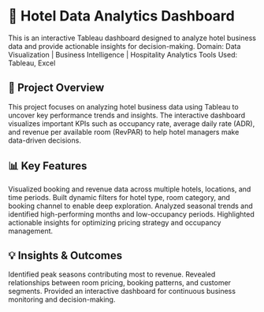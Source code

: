 # 🏨 Hotel Data Analytics Dashboard
This is an interactive Tableau dashboard designed to analyze hotel business data and provide actionable insights for decision-making.
Domain: Data Visualization | Business Intelligence | Hospitality Analytics
Tools Used: Tableau, Excel

## 📘 Project Overview
This project focuses on analyzing hotel business data using Tableau to uncover key performance trends and insights. The interactive dashboard visualizes important KPIs such as occupancy rate, average daily rate (ADR), and revenue per available room (RevPAR) to help hotel managers make data-driven decisions.

## 📊 Key Features
Visualized booking and revenue data across multiple hotels, locations, and time periods.
Built dynamic filters for hotel type, room category, and booking channel to enable deep exploration.
Analyzed seasonal trends and identified high-performing months and low-occupancy periods.
Highlighted actionable insights for optimizing pricing strategy and occupancy management.

## 💡 Insights & Outcomes
Identified peak seasons contributing most to revenue.
Revealed relationships between room pricing, booking patterns, and customer segments.
Provided an interactive dashboard for continuous business monitoring and decision-making.
